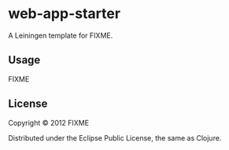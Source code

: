# web-app-starter

A Leiningen template for FIXME.

## Usage

FIXME

## License

Copyright © 2012 FIXME

Distributed under the Eclipse Public License, the same as Clojure.

